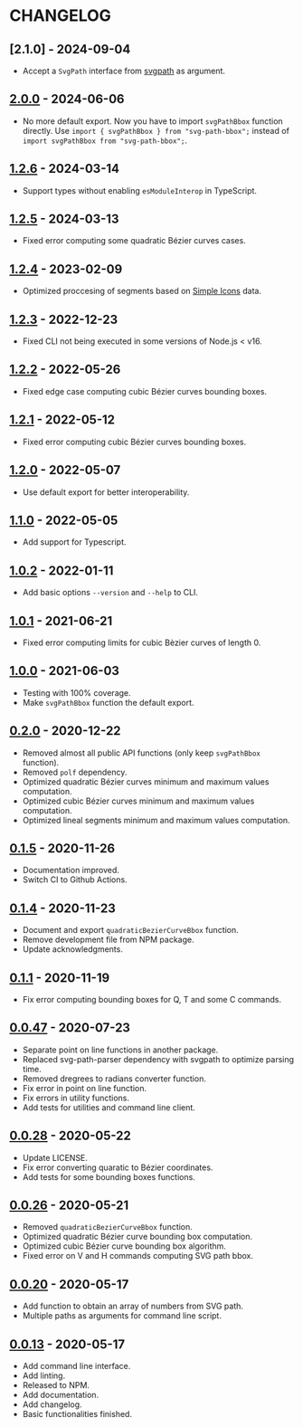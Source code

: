 # CHANGELOG

## [2.1.0] - 2024-09-04

- Accept a `SvgPath` interface from [svgpath] as argument.

[svgpath]: https://www.npmjs.com/package/svgpath

## [2.0.0] - 2024-06-06

- No more default export. Now you have to import `svgPathBbox` function
  directly. Use `import { svgPathBbox } from "svg-path-bbox";` instead of
  `import svgPathBbox from "svg-path-bbox";`.

## [1.2.6] - 2024-03-14

- Support types without enabling `esModuleInterop` in TypeScript.

## [1.2.5] - 2024-03-13

- Fixed error computing some quadratic Bézier curves cases.

## [1.2.4] - 2023-02-09

- Optimized proccesing of segments based on [Simple Icons] data.

[Simple Icons]: https://github.com/simple-icons/simple-icons

## [1.2.3] - 2022-12-23

- Fixed CLI not being executed in some versions of Node.js < v16.

## [1.2.2] - 2022-05-26

- Fixed edge case computing cubic Bézier curves bounding boxes.

## [1.2.1] - 2022-05-12

- Fixed error computing cubic Bézier curves bounding boxes.

## [1.2.0] - 2022-05-07

- Use default export for better interoperability.

## [1.1.0] - 2022-05-05

- Add support for Typescript.

## [1.0.2] - 2022-01-11

- Add basic options `--version` and `--help` to CLI.

## [1.0.1] - 2021-06-21

- Fixed error computing limits for cubic Bèzier curves of length 0.

## [1.0.0] - 2021-06-03

- Testing with 100% coverage.
- Make `svgPathBbox` function the default export.

## [0.2.0] - 2020-12-22

- Removed almost all public API functions (only keep `svgPathBbox` function).
- Removed `polf` dependency.
- Optimized quadratic Bézier curves minimum and maximum values computation.
- Optimized cubic Bézier curves minimum and maximum values computation.
- Optimized lineal segments minimum and maximum values computation.

## [0.1.5] - 2020-11-26

- Documentation improved.
- Switch CI to Github Actions.

## [0.1.4] - 2020-11-23

- Document and export `quadraticBezierCurveBbox` function.
- Remove development file from NPM package.
- Update acknowledgments.

## [0.1.1] - 2020-11-19

- Fix error computing bounding boxes for Q, T and some C commands.

## [0.0.47] - 2020-07-23

- Separate point on line functions in another package.
- Replaced svg-path-parser dependency with svgpath to optimize parsing time.
- Removed dregrees to radians converter function.
- Fix error in point on line function.
- Fix errors in utility functions.
- Add tests for utilities and command line client.

## [0.0.28] - 2020-05-22

- Update LICENSE.
- Fix error converting quaratic to Bézier coordinates.
- Add tests for some bounding boxes functions.

## [0.0.26] - 2020-05-21

- Removed `quadraticBezierCurveBbox` function.
- Optimized quadratic Bézier curve bounding box computation.
- Optimized cubic Bézier curve bounding box algorithm.
- Fixed error on V and H commands computing SVG path bbox.

## [0.0.20] - 2020-05-17

- Add function to obtain an array of numbers from SVG path.
- Multiple paths as arguments for command line script.

## [0.0.13] - 2020-05-17

- Add command line interface.
- Add linting.
- Released to NPM.
- Add documentation.
- Add changelog.
- Basic functionalities finished.

[2.0.0]: https://github.com/mondeja/svg-path-bbox/compare/v1.2.6...v2.0.0
[1.2.6]: https://github.com/mondeja/svg-path-bbox/compare/v1.2.5...v1.2.6
[1.2.5]: https://github.com/mondeja/svg-path-bbox/compare/v1.2.4...v1.2.5
[1.2.4]: https://github.com/mondeja/svg-path-bbox/compare/v1.2.3...v1.2.4
[1.2.3]: https://github.com/mondeja/svg-path-bbox/compare/v1.2.2...v1.2.3
[1.2.2]: https://github.com/mondeja/svg-path-bbox/compare/v1.2.1...v1.2.2
[1.2.1]: https://github.com/mondeja/svg-path-bbox/compare/v1.2.0...v1.2.1
[1.2.0]: https://github.com/mondeja/svg-path-bbox/compare/v1.1.0...v1.2.0
[1.1.0]: https://github.com/mondeja/svg-path-bbox/compare/v1.0.2...v1.1.0
[1.0.2]: https://github.com/mondeja/svg-path-bbox/compare/v1.0.1...v1.0.2
[1.0.1]: https://github.com/mondeja/svg-path-bbox/compare/v1.0.0...v1.0.1
[1.0.0]: https://github.com/mondeja/svg-path-bbox/compare/v0.2.0...v1.0.0
[0.2.0]: https://github.com/mondeja/svg-path-bbox/compare/v0.1.5...v0.2.0
[0.1.5]: https://github.com/mondeja/svg-path-bbox/compare/v0.1.4...v0.1.5
[0.1.4]: https://github.com/mondeja/svg-path-bbox/compare/v0.1.1...v0.1.4
[0.1.1]: https://github.com/mondeja/svg-path-bbox/compare/v0.0.47...v0.1.1
[0.0.47]: https://github.com/mondeja/svg-path-bbox/compare/v0.0.28...v0.0.47
[0.0.28]: https://github.com/mondeja/svg-path-bbox/compare/v0.0.26...v0.0.28
[0.0.26]: https://github.com/mondeja/svg-path-bbox/compare/v0.0.20...v0.0.26
[0.0.20]: https://github.com/mondeja/svg-path-bbox/compare/v0.0.13...v0.0.20
[0.0.13]: https://github.com/mondeja/svg-path-bbox/releases/tag/v0.0.13
